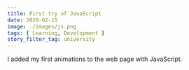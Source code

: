 ```yaml
---
title: First try of JavaScript
date: 2020-02-15
image: ./images/js.png
tags: [ Learning, Development ]
story_filter_tag: university
---
```


I added my first animations to the web page with JavaScript.
